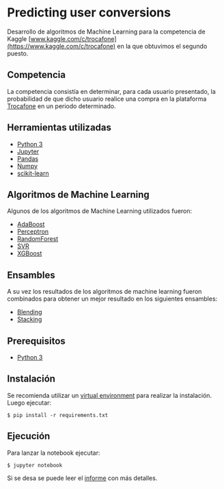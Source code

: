 # Predicting user conversions

Desarrollo de algoritmos de Machine Learning para la competencia de Kaggle
[www.kaggle.com/c/trocafone](https://www.kaggle.com/c/trocafone) en la que obtuvimos el segundo puesto.

## Competencia

La competencia consistía en determinar, para cada usuario presentado, la probabilidad de que dicho usuario realice una compra en la plataforma [Trocafone](trocafone.com) en un periodo determinado.

## Herramientas utilizadas

 - [Python 3](https://www.python.org/)
 - [Jupyter](https://jupyter.org/)
 - [Pandas](https://pandas.pydata.org/)
 - [Numpy](https://numpy.org/)
 - [scikit-learn](https://scikit-learn.org/)

## Algoritmos de Machine Learning

Algunos de los algoritmos de Machine Learning utilizados fueron:

 - [AdaBoost](https://scikit-learn.org/stable/modules/generated/sklearn.ensemble.AdaBoostRegressor.html)
 - [Perceptron](https://scikit-learn.org/stable/modules/generated/sklearn.neural_network.MLPRegressor.html)
 - [RandomForest](https://scikit-learn.org/stable/modules/generated/sklearn.ensemble.RandomForestRegressor.html)
 - [SVR](https://scikit-learn.org/stable/modules/generated/sklearn.svm.SVR.html)
 - [XGBoost](https://xgboost.readthedocs.io/en/latest/)
 
## Ensambles

A su vez los resultados de los algoritmos de machine learning fueron combinados para obtener un mejor resultado en los siguientes ensambles:

 - [Blending]()
 - [Stacking]()
 
## Prerequisitos
 - [Python 3](https://www.python.org/)

## Instalación
Se recomienda utilizar un [virtual environment](https://virtualenv.pypa.io/en/latest/) para realizar la instalación. Luego ejecutar:

    $ pip install -r requirements.txt

## Ejecución
Para lanzar la notebook ejecutar:
    
    $ jupyter notebook

Si se desa se puede leer el [informe](https://github.com/seblaz/Predicting-user-conversions/blob/master/Informe.pdf) con más detalles.
